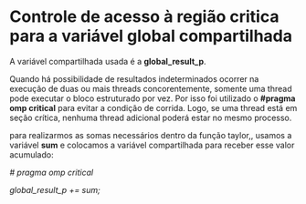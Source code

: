 # Controle de acesso à região critica para a variável global compartilhada

A variável  compartilhada usada é a **global_result_p**.

Quando há possibilidade de resultados indeterminados ocorrer na execução de duas ou mais threads
concorentemente, somente uma thread pode executar o bloco estruturado por vez. Por isso foi utilizado o **#pragma omp critical** para evitar a condição de corrida. Logo, se uma thread está em seção crítica, nenhuma thread adicional poderá estar no mesmo processo.

para realizarmos as somas necessários dentro da função taylor,, usamos a variável **sum** e colocamos a variável compartilhada para receber esse valor acumulado:

   *# pragma omp critical*
   
  *global_result_p += sum;*
